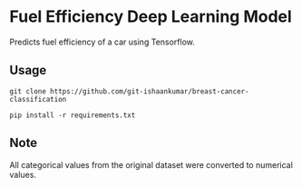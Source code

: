 # Fuel Efficiency Deep Learning Model
Predicts fuel efficiency of a car using Tensorflow.
## Usage
```
git clone https://github.com/git-ishaankumar/breast-cancer-classification
```
```
pip install -r requirements.txt
```
## Note
All categorical values from the original dataset were converted to numerical values.
